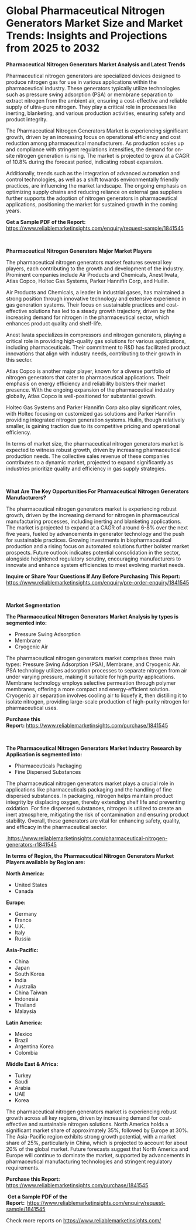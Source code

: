 <p><h1>Global Pharmaceutical Nitrogen Generators Market Size and Market Trends: Insights and Projections from 2025 to 2032</h1></p><p><strong>Pharmaceutical Nitrogen Generators Market Analysis and Latest Trends</strong></p>
<p><p>Pharmaceutical nitrogen generators are specialized devices designed to produce nitrogen gas for use in various applications within the pharmaceutical industry. These generators typically utilize technologies such as pressure swing adsorption (PSA) or membrane separation to extract nitrogen from the ambient air, ensuring a cost-effective and reliable supply of ultra-pure nitrogen. They play a critical role in processes like inerting, blanketing, and various production activities, ensuring safety and product integrity.</p><p>The Pharmaceutical Nitrogen Generators Market is experiencing significant growth, driven by an increasing focus on operational efficiency and cost reduction among pharmaceutical manufacturers. As production scales up and compliance with stringent regulations intensifies, the demand for on-site nitrogen generation is rising. The market is projected to grow at a CAGR of 10.8% during the forecast period, indicating robust expansion.</p><p>Additionally, trends such as the integration of advanced automation and control technologies, as well as a shift towards environmentally friendly practices, are influencing the market landscape. The ongoing emphasis on optimizing supply chains and reducing reliance on external gas suppliers further supports the adoption of nitrogen generators in pharmaceutical applications, positioning the market for sustained growth in the coming years.</p></p>
<p><strong>Get a Sample PDF of the Report:&nbsp;</strong> <a href="https://www.reliablemarketinsights.com/enquiry/request-sample/1841545?utm_campaign=3312&utm_medium=2&utm_source=Github&utm_content=ia&utm_term=12042025&utm_id=pharmaceutical-nitrogen-generators">https://www.reliablemarketinsights.com/enquiry/request-sample/1841545</a></p>
<p>&nbsp;</p>
<p><strong>Pharmaceutical Nitrogen Generators Major Market Players</strong></p>
<p><p>The pharmaceutical nitrogen generators market features several key players, each contributing to the growth and development of the industry. Prominent companies include Air Products and Chemicals, Anest Iwata, Atlas Copco, Holtec Gas Systems, Parker Hannifin Corp, and Huilin.</p><p>Air Products and Chemicals, a leader in industrial gases, has maintained a strong position through innovative technology and extensive experience in gas generation systems. Their focus on sustainable practices and cost-effective solutions has led to a steady growth trajectory, driven by the increasing demand for nitrogen in the pharmaceutical sector, which enhances product quality and shelf-life.</p><p>Anest Iwata specializes in compressors and nitrogen generators, playing a critical role in providing high-quality gas solutions for various applications, including pharmaceuticals. Their commitment to R&D has facilitated product innovations that align with industry needs, contributing to their growth in this sector.</p><p>Atlas Copco is another major player, known for a diverse portfolio of nitrogen generators that cater to pharmaceutical applications. Their emphasis on energy efficiency and reliability bolsters their market presence. With the ongoing expansion of the pharmaceutical industry globally, Atlas Copco is well-positioned for substantial growth.</p><p>Holtec Gas Systems and Parker Hannifin Corp also play significant roles, with Holtec focusing on customized gas solutions and Parker Hannifin providing integrated nitrogen generation systems. Huilin, though relatively smaller, is gaining traction due to its competitive pricing and operational efficiency.</p><p>In terms of market size, the pharmaceutical nitrogen generators market is expected to witness robust growth, driven by increasing pharmaceutical production needs. The collective sales revenue of these companies contributes to a dynamic market, projected to expand significantly as industries prioritize quality and efficiency in gas supply strategies.</p></p>
<p>&nbsp;</p>
<p><strong>What Are The Key Opportunities For Pharmaceutical Nitrogen Generators Manufacturers?</strong></p>
<p><p>The pharmaceutical nitrogen generators market is experiencing robust growth, driven by the increasing demand for nitrogen in pharmaceutical manufacturing processes, including inerting and blanketing applications. The market is projected to expand at a CAGR of around 6-8% over the next five years, fueled by advancements in generator technology and the push for sustainable practices. Growing investments in biopharmaceutical production and a rising focus on automated solutions further bolster market prospects. Future outlook indicates potential consolidation in the sector, alongside heightened regulatory scrutiny, encouraging manufacturers to innovate and enhance system efficiencies to meet evolving market needs.</p></p>
<p><strong>Inquire or Share Your Questions If Any Before Purchasing This Report:</strong> <a href="https://www.reliablemarketinsights.com/enquiry/pre-order-enquiry/1841545?utm_campaign=3312&utm_medium=2&utm_source=Github&utm_content=ia&utm_term=12042025&utm_id=pharmaceutical-nitrogen-generators">https://www.reliablemarketinsights.com/enquiry/pre-order-enquiry/1841545</a></p>
<p>&nbsp;</p>
<p><strong>Market Segmentation</strong></p>
<p><strong>The Pharmaceutical Nitrogen Generators Market Analysis by types is segmented into:</strong></p>
<p><ul><li>Pressure Swing Adsorption</li><li>Membrane</li><li>Cryogenic Air</li></ul></p>
<p><p>The pharmaceutical nitrogen generators market comprises three main types: Pressure Swing Adsorption (PSA), Membrane, and Cryogenic Air. PSA technology utilizes adsorption processes to separate nitrogen from air under varying pressure, making it suitable for high purity applications. Membrane technology employs selective permeation through polymer membranes, offering a more compact and energy-efficient solution. Cryogenic air separation involves cooling air to liquefy it, then distilling it to isolate nitrogen, providing large-scale production of high-purity nitrogen for pharmaceutical uses.</p></p>
<p><strong>Purchase this Report:&nbsp;</strong><a href="https://www.reliablemarketinsights.com/purchase/1841545?utm_campaign=3312&utm_medium=2&utm_source=Github&utm_content=ia&utm_term=12042025&utm_id=pharmaceutical-nitrogen-generators">https://www.reliablemarketinsights.com/purchase/1841545</a></p>
<p>&nbsp;</p>
<p><strong>The Pharmaceutical Nitrogen Generators Market Industry Research by Application is segmented into:</strong></p>
<p><ul><li>Pharmaceuticals Packaging</li><li>Fine Dispersed Substances</li></ul></p>
<p><p>The pharmaceutical nitrogen generators market plays a crucial role in applications like pharmaceuticals packaging and the handling of fine dispersed substances. In packaging, nitrogen helps maintain product integrity by displacing oxygen, thereby extending shelf life and preventing oxidation. For fine dispersed substances, nitrogen is utilized to create an inert atmosphere, mitigating the risk of contamination and ensuring product stability. Overall, these generators are vital for enhancing safety, quality, and efficacy in the pharmaceutical sector.</p></p>
<p><a href="https://www.reliablemarketinsights.com/pharmaceutical-nitrogen-generators-r1841545?utm_campaign=3312&utm_medium=2&utm_source=Github&utm_content=ia&utm_term=12042025&utm_id=pharmaceutical-nitrogen-generators">&nbsp;https://www.reliablemarketinsights.com/pharmaceutical-nitrogen-generators-r1841545</a></p>
<p><strong>In terms of Region, the Pharmaceutical Nitrogen Generators Market Players available by Region are:</strong></p>
<p>
    <p> <strong> North America: </strong>
        <ul>
            <li>United States</li>
            <li>Canada</li>
        </ul>
        </p> 
    <p> <strong> Europe: </strong>
        <ul>
            <li>Germany</li>
            <li>France</li>
            <li>U.K.</li>
            <li>Italy</li>
            <li>Russia</li>
        </ul>
        </p> 
    <p> <strong> Asia-Pacific: </strong>
        <ul>
            <li>China</li>
            <li>Japan</li>
            <li>South Korea</li>
            <li>India</li>
            <li>Australia</li>
            <li>China Taiwan</li>
            <li>Indonesia</li>
            <li>Thailand</li>
            <li>Malaysia</li>
        </ul>
        </p> 
    <p> <strong> Latin America: </strong>
        <ul>
            <li>Mexico</li>
            <li>Brazil</li>
            <li>Argentina Korea</li>
            <li>Colombia</li>
        </ul>
        </p> 
    <p> <strong> Middle East & Africa: </strong>
        <ul>
            <li>Turkey</li>
            <li>Saudi</li>
            <li>Arabia</li>
            <li>UAE</li>
            <li>Korea</li>
        </ul>
    </p>
    </p>
<p><p>The pharmaceutical nitrogen generators market is experiencing robust growth across all key regions, driven by increasing demand for cost-effective and sustainable nitrogen solutions. North America holds a significant market share of approximately 35%, followed by Europe at 30%. The Asia-Pacific region exhibits strong growth potential, with a market share of 25%, particularly in China, which is projected to account for about 20% of the global market. Future forecasts suggest that North America and Europe will continue to dominate the market, supported by advancements in pharmaceutical manufacturing technologies and stringent regulatory requirements.</p></p>
<p><strong>Purchase this Report: </strong><a href="https://www.reliablemarketinsights.com/purchase/1841545?utm_campaign=3312&utm_medium=2&utm_source=Github&utm_content=ia&utm_term=12042025&utm_id=pharmaceutical-nitrogen-generators">https://www.reliablemarketinsights.com/purchase/1841545</a></p>
<p>&nbsp;<strong>Get a Sample PDF of the Report:&nbsp;&nbsp;</strong><a href="https://www.reliablemarketinsights.com/enquiry/request-sample/1841545?utm_campaign=3312&utm_medium=2&utm_source=Github&utm_content=ia&utm_term=12042025&utm_id=pharmaceutical-nitrogen-generators">https://www.reliablemarketinsights.com/enquiry/request-sample/1841545</a></p>
<p><strong></strong></p>
<p>Check more reports on <a href="https://www.reliablemarketinsights.com/?utm_campaign=3312&utm_medium=2&utm_source=Github&utm_content=ia&utm_term=12042025&utm_id=pharmaceutical-nitrogen-generators">https://www.reliablemarketinsights.com/</a></p>